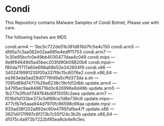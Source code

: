 # Condi
This Repository contains Malware Samples of Condi Botnet, Please use with care.

The following hashes are MD5 

condi.arm4 — 5bc5c722de51b381d616d7fc5e4c150
condi.arm5 — dfd5a7c3aa062e02aa685e4edff11753
condi.arm7 — 1c30e95bcfc0e49bb4030477daa4c049
condi.mips — 9e8f64649d5a45bec203fd90b08820b6
condi.mpsl— f80da7f717a60e698a68b52e342604f9
condi.x86 — 3402419991235f00a337f8c15c6076e2
condi.x86_64 — ea363eda5ad29d0776fd9a5cffd373da
a.sh — 7095d69d74717b26e6238c19cfd12dbb
update.arm4 — b4795ec9aa8486716d3c826996e8d48b
update.arm5 — 1b277e2ffcbf749764bd0f1505fc2aea
update.arm7 — f016d1d133be373c5df89ce7d8e736c6
update.mips— 477cfb7e5aaa944d7970fc86598c66aa
update.mpsl — 933ad38f202a892ec60e47997afbe47f
update.x86 — 3621d017f997c6f213b7c55f124c3b2b
update.x86_64 — d1075c4a972b7222bf85ea8cb4e9c5ec

